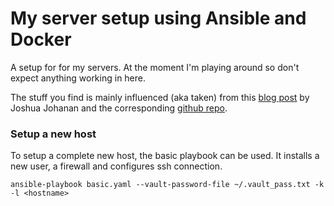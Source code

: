 My server setup using Ansible and Docker
=========================================

A setup for for my servers. 
At the moment I'm playing around so don't
expect anything working in here.

The stuff you find is mainly influenced (aka taken)
from this [blog post](https://ejosh.co/de/2015/05/ansible-for-server-provisioning/)
by Joshua Johanan and the corresponding [github repo](https://github.com/johanan/Ansible-and-Docker).

### Setup a new host

To setup a complete new host, the basic playbook can be used.
It installs a new user, a firewall and configures ssh connection.

`ansible-playbook basic.yaml --vault-password-file ~/.vault_pass.txt -k -l <hostname>`




